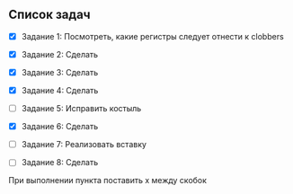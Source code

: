 ## Список задач
- [x] Задание 1: Посмотреть, какие регистры следует отнести к clobbers
- [x] Задание 2: Сделать
- [x] Задание 3: Сделать
- [x] Задание 4: Сделать
- [ ] Задание 5: Исправить костыль
- [x] Задание 6: Сделать
- [ ] Задание 7: Реализовать вставку
- [ ] Задание 8: Сделать


При выполнении пункта поставить x между скобок
